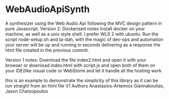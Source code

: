 # WebAudioApiSynth
A synthesizer using the Web Audio Api following the MVC design pattern in pure Javascript.
Version 2: Dockerised notes
  Install docker on your machine, as well as a unix style shell. I prefer WLS 2 with ubuntu.
  Run the script node-setup.sh and ta-dah, with the magic of dev-ops and automation your server will be up 
  and running in seconds delivering as a response the html file created in the previous commit.
  


Version 1 notes:
  Download the file index2.html  and open it with your browser
  or download index.html with script.js and open both of them on your IDE(like visual code or WebStorm and let it handle all the hosting work
  
  this is an example to demonstrate the simplicity of this library as it can be run straight from an html file
V1 Authors  Anastasios-Artemios Giannakoulias, Jason Chatzopoulos
